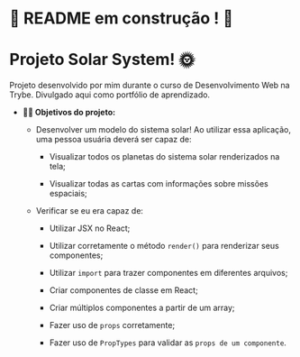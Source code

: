 # :construction: README em construção ! :construction:

# Projeto Solar System! :sun_with_face:
Projeto desenvolvido por mim durante o curso de Desenvolvimento Web na Trybe. Divulgado aqui como portfólio de aprendizado.

- <summary><strong>👨‍💻 Objetivos do projeto:</strong></summary>

    - Desenvolver um modelo do sistema solar! Ao utilizar essa aplicação, uma pessoa usuária deverá ser capaz de:

      * Visualizar todos os planetas do sistema solar renderizados na tela;
  
      * Visualizar todas as cartas com informações sobre missões espaciais;

    - Verificar se eu era capaz de:

      * Utilizar JSX no React;
    
      * Utilizar corretamente o método `render()` para renderizar seus componentes;
    
      * Utilizar `import` para trazer componentes em diferentes arquivos;
    
      * Criar componentes de classe em React;
    
      * Criar múltiplos componentes a partir de um array;
    
      * Fazer uso de `props` corretamente;
    
      * Fazer uso de `PropTypes` para validar as `props de um componente`.

<!-- Olá, Tryber!
Esse é apenas um arquivo inicial para o README do seu projeto.
É essencial que você preencha esse documento por conta própria, ok?
Não deixe de usar nossas dicas de escrita de README de projetos, e deixe sua criatividade brilhar!
:warning: IMPORTANTE: você precisa deixar nítido:
- quais arquivos/pastas foram desenvolvidos por você; 
- quais arquivos/pastas foram desenvolvidos por outra pessoa estudante;
- quais arquivos/pastas foram desenvolvidos pela Trybe.
-->
